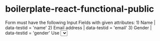 # boilerplate-react-functional-public
Form must have the following Input Fields with given attributes: 1) Name | data-testid = 'name' 2) Email address | data-testid = 'email' 3) Gender | data-testid = 'gender' Use <select> element to create a drop-down list 4) Phone Number | data-testid = 'phoneNumber' 5) Password | data-testid = 'password', type='password' 6) Submit button | data-testid = 'submit'
If Form is correctly filled and submitted successfully, extract the username from the Email address and display Hello {username}. For example: if the email address is zen@gmail.com then show Hello zen. Remove older error messages if there are any.
Accept form only if the following criteria are satisfied and if not, display the corresponding error message.
All fields are filled. Error Message: All fields are mandatory
Name must be alphanumeric ({space} allowed) Error Message: Name is not alphanumeric
Email must contain @ Email must contain @
Gender values must be male or female or other. Error Message: Please identify as male, female or others
Phone Number must be number. Error Message: Phone Number must contain only numbers
Password length at least should be 6. Error Message: Password must contain atleast 6 letters
Display the validation error if user doesn't submit with proper inputs.
Show only one error on the screen with the following priority
No welcome message should appear if there are validation errors
If any of the input fields are empty
Name Error
Email Error
Phone Number Error
Password Error
Note: Provide useful information and point out users' mistakes so that it is easy for users to correct it.
Default value for gender should be male
Do not clear input fields if there are validation errors after submission. Show the appropriate errors.
Your Sign Up From should be there all the time, even if user submitted is successfully. So that it will be used to submit another response. Do not reload or refresh the page.
Go through test cases for more details
